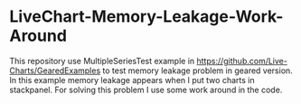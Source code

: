 # LiveChart-Memory-Leakage-Work-Around
This repository use MultipleSeriesTest example in https://github.com/Live-Charts/GearedExamples to test memory leakage problem in geared version.
In this example memory leakage appears when I put two charts in stackpanel. For solving this problem I use some work around in the code.
